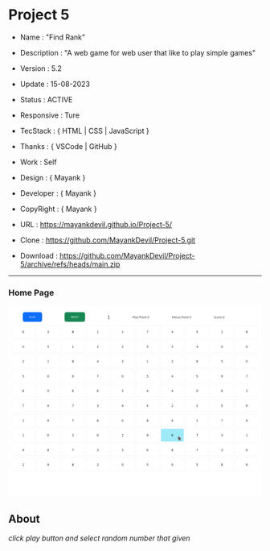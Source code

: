 # Project 5

- Name : "Find Rank"

- Description : "A web game for web user that like to play simple games"

- Version : 5.2

- Update : 15-08-2023

- Status : ACTIVE

- Responsive : Ture

- TecStack : { HTML | CSS | JavaScript }

- Thanks : { VSCode | GitHub }

- Work : Self

- Design : { Mayank }

- Developer : { Mayank }

- CopyRight : { Mayank }

- URL : https://mayankdevil.github.io/Project-5/

- Clone : https://github.com/MayankDevil/Project-5.git

- Download : https://github.com/MayankDevil/Project-5/archive/refs/heads/main.zip

---

### Home Page

![HomPage](./data/gameHome.png "HomePage")

## About

_click play button and select random number that given_